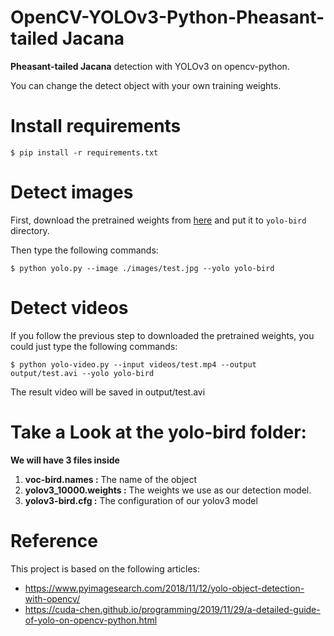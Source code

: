 # OpenCV-YOLOv3-Python-Pheasant-tailed Jacana

**Pheasant-tailed Jacana** detection with YOLOv3 on opencv-python.

You can change the detect object with your own training weights.

# Install requirements

```
$ pip install -r requirements.txt
```

# Detect images
First, download the pretrained weights from [here](https://drive.google.com/file/d/1ebXi5TXQh1OUu2_spayXL3VA25hQZTxq/view?usp=sharing) and put it to `yolo-bird`
directory.

Then type the following commands:
```
$ python yolo.py --image ./images/test.jpg --yolo yolo-bird
```

# Detect videos
If you follow the previous step to downloaded the pretrained weights, you could just type the following commands:
```
$ python yolo-video.py --input videos/test.mp4 --output output/test.avi --yolo yolo-bird
```
The result video will be saved in output/test.avi

# Take a Look at the yolo-bird folder:

**We will have 3 files inside**

1. **voc-bird.names :** The name of the object
2. **yolov3_10000.weights :** The weights we use as our detection model.
3. **yolov3-bird.cfg :** The configuration of our yolov3 model

# Reference

This project is based on the following articles:
- https://www.pyimagesearch.com/2018/11/12/yolo-object-detection-with-opencv/
- https://cuda-chen.github.io/programming/2019/11/29/a-detailed-guide-of-yolo-on-opencv-python.html

